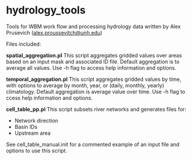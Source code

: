 # hydrology_tools
Tools for WBM work flow and processing hydrology data written by Alex Prusevich (alex.proussevitch@unh.edu)

Files included:

**spatial_aggregation.pl**
This script aggregates gridded values over areas based on an input mask and associated ID file.  Default aggregation is to average all values. Use -h flag to access help information and options.

**temporal_aggregation.pl**
This script aggregates gridded values by time, with options to average by month, year, or (daily, monthly, yearly) climatology. Default aggregation is average value over time.  Use -h flag to ccess help information and options.

**cell_table_pp.pl**
This script subsets river networks and generates files for:
- Network direction
- Basin IDs
- Upstream area

See cell_table_manual.init for a commented example of an input file and options to use this script.
